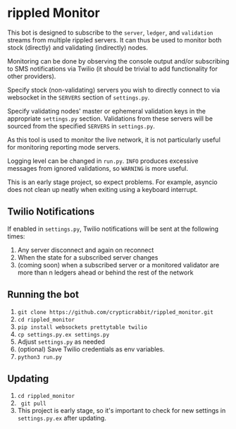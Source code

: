 # rippled Monitor
This bot is designed to subscribe to the `server`, `ledger`, and `validation` streams from multiple rippled servers. It can thus be used to monitor both stock (directly) and validating (indirectly) nodes.

Monitoring can be done by observing the console output and/or subscribing to SMS notifications via Twilio (it should be trivial to add functionality for other providers).

Specify stock (non-validating) servers you wish to directly connect to via websocket in the `SERVERS` section of `settings.py`.

Specify validating nodes' master or ephemeral validation keys in the appropriate `settings.py` section. Validations from these servers will be sourced from the specified `SERVERS` in `settings.py`.

As this tool is used to monitor the live network, it is not particularly useful for monitoring reporting mode servers.

Logging level can be changed in `run.py`. `INFO` produces excessive messages from ignored validations, so `WARNING` is more useful.

This is an early stage project, so expect problems. For example, asyncio does not clean up neatly when exiting using a keyboard interrupt.

## Twilio Notifications
If enabled in `settings.py`, Twilio notifications will be sent at the following times:
1. Any server disconnect and again on reconnect
2. When the state for a subscribed server changes
3. (coming soon) when a subscribed server or a monitored validator are more than n ledgers ahead or behind the rest of the network

## Running the bot
1. `git clone https://github.com/crypticrabbit/rippled_monitor.git`
2. `cd rippled_monitor`
3. `pip install websockets prettytable twilio`
4. `cp settings.py.ex settings.py`
5. Adjust `settings.py` as needed
6. (optional) Save Twilio credentials as env variables.
7. `python3 run.py`

## Updating
1. `cd rippled_monitor`
2. ` git pull`
3. This project is early stage, so it's important to check for new settings in `settings.py.ex` after updating.
